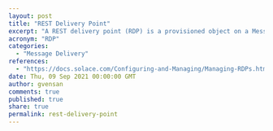 ```yaml
---
layout: post
title: "REST Delivery Point"
excerpt: "A REST delivery point (RDP) is a provisioned object on a Message VPN that facilitates message delivery to REST consumers."
acronym: "RDP"
categories:
  - "Message Delivery"
references:
  - "https://docs.solace.com/Configuring-and-Managing/Managing-RDPs.htm"
date: Thu, 09 Sep 2021 00:00:00 GMT
author: gvensan
comments: true
published: true
share: true
permalink: rest-delivery-point
---
```

